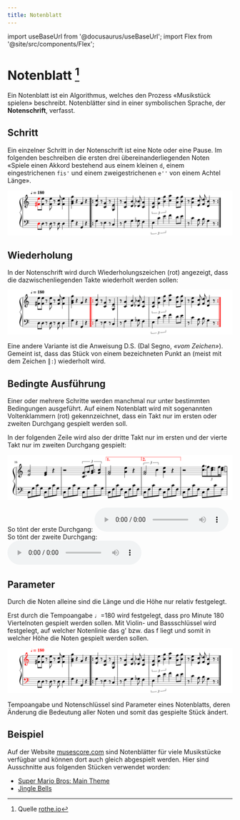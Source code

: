 ```yaml
---
title: Notenblatt
---
```


import useBaseUrl from '@docusaurus/useBaseUrl';
import Flex from '@site/src/components/Flex';

# Notenblatt [^1]

Ein Notenblatt ist ein Algorithmus, welches den Prozess «Musikstück spielen» beschreibt. Notenblätter sind in einer symbolischen Sprache, der **Notenschrift**, verfasst.

## Schritt

Ein einzelner Schritt in der Notenschrift ist eine Note oder eine Pause. Im folgenden beschreiben die ersten drei übereinanderliegenden Noten «Spiele einen Akkord bestehend aus einem kleinen `d`, einem eingestrichenen `fis'` und einem zweigestrichenen `e''` von einem Achtel Länge».

![Erste Zeile eines Notenblatts](images/music-step.svg)


## Wiederholung

In der Notenschrift wird durch Wiederholungszeichen (rot) angezeigt, dass die dazwischenliegenden Takte wiederholt werden sollen:

![Wiederholungszeichen](images/music-repeat.svg)

Eine andere Variante ist die Anweisung D.S. (Dal Segno, _«vom Zeichen»_). Gemeint ist, dass das Stück von einem bezeichneten Punkt an (meist mit dem Zeichen `║:`) wiederholt wird.

## Bedingte Ausführung

Einer oder mehrere Schritte werden manchmal nur unter bestimmten Bedingungen ausgeführt. Auf einem Notenblatt wird mit sogenannten Voltenklammern (rot) gekennzeichnet, dass ein Takt nur im ersten oder zweiten Durchgang gespielt werden soll.

In der folgenden Zeile wird also der dritte Takt nur im ersten und der vierte Takt nur im zweiten Durchgang gespielt:

![Voltenklammern](images/music-conditional.svg)

<Flex>
<div>
    So tönt der erste Durchgang:
    <audio controls>
        <source src={useBaseUrl('/sounds/music-conditional-1.mp3')} type="audio/mpeg"/>
    </audio>
</div>
<div>
    So tönt der zweite Durchgang:
    <audio controls>
        <source src={useBaseUrl('/sounds/music-conditional-2.mp3')} type="audio/mpeg"/>
    </audio>
</div>
</Flex>

## Parameter

Durch die Noten alleine sind die Länge und die Höhe nur relativ festgelegt.

Erst durch die Tempoangabe ♩=180 wird festgelegt, dass pro Minute 180 Viertelnoten gespielt werden sollen. Mit Violin- und Bassschlüssel wird festgelegt, auf welcher Notenlinie das g' bzw. das f liegt und somit in welcher Höhe die Noten gespielt werden sollen.

![Tempoangabe und Notenschlüssel](images/music-parameter.svg)

Tempoangabe und Notenschlüssel sind Parameter eines Notenblatts, deren Änderung die Bedeutung aller Noten und somit das gespielte Stück ändert.

## Beispiel

Auf der Website [musescore.com](https://musescore.com/sheetmusic) sind Notenblätter für viele Musikstücke verfügbar und können dort auch gleich abgespielt werden. Hier sind Ausschnitte aus folgenden Stücken verwendet worden:

- [Super Mario Bros: Main Theme](https://musescore.com/user/2072681/scores/2601926)
- [Jingle Bells](https://musescore.com/user/685336/scores/4797212)

[^1]: Quelle [rothe.io](https://rothe.io/?page=prog1/1-algo/3-sheet-music/)
